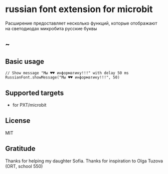# russian font extension for microbit

Расширение предоставляет несколько функций, которые отображают на светодиодах микробита русские буквы

## ~

## Basic usage

```blocks
// Show message "Мы ♥♥ информатику!!!" with delay 50 ms
RussianFont.showMessage("Мы ♥♥ информатику!!!", 50)
```

## Supported targets

* for PXT/microbit

## License

MIT

## Gratitude

Thanks for helping my daughter Sofia.
Thanks for inspiration to Olga Tuzova (ORT, school 550)